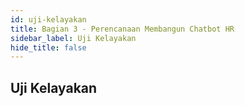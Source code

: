 ```yaml
---
id: uji-kelayakan
title: Bagian 3 - Perencanaan Membangun Chatbot HR
sidebar_label: Uji Kelayakan
hide_title: false
---
```

## Uji Kelayakan
